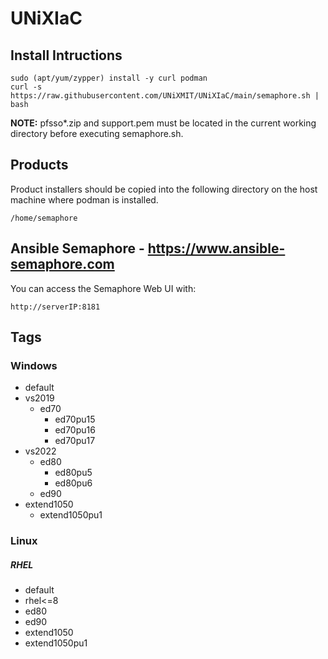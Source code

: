 # UNiXIaC
## Install Intructions
```
sudo (apt/yum/zypper) install -y curl podman  
curl -s https://raw.githubusercontent.com/UNiXMIT/UNiXIaC/main/semaphore.sh | bash  
```
**NOTE:** pfsso*.zip and support.pem must be located in the current working directory before executing semaphore.sh.  

## Products
Product installers should be copied into the following directory on the host machine where podman is installed.  

```
/home/semaphore
```

## Ansible Semaphore - https://www.ansible-semaphore.com
You can access the Semaphore Web UI with:
```
http://serverIP:8181  
```

## Tags
### Windows

- default
- vs2019
  - ed70
    - ed70pu15
    - ed70pu16
    - ed70pu17
- vs2022
  - ed80
    - ed80pu5
    - ed80pu6
  - ed90
- extend1050
  - extend1050pu1

### Linux
##### RHEL
- default
- rhel<=8
- ed80
- ed90
- extend1050
- extend1050pu1